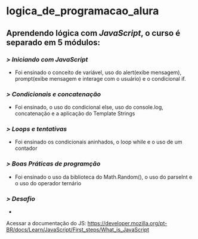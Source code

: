 # logica_de_programacao_alura
## Aprendendo lógica com *JavaScript*, o curso é separado em 5 módulos:
### *> Iniciando com JavaScript*
* Foi ensinado o conceito de variável, uso do alert(exibe mensagem), prompt(exibe mensagem e interage com o usuário) e o condicional if.
### *> Condicionais e concatenação*
* Foi ensinado, o uso do condicional else, uso do console.log, concatenação e a aplicação do Template Strings
### *> Loops e tentativas*
* Foi ensinado os condicionais aninhados, o loop while e o uso de um contador
### *> Boas Práticas de programção*
* Foi ensinado o uso da biblioteca do Math.Random(), o uso do parseInt e o uso do operador ternário
### *> Desafio*
*

Acessar a documentação do JS: https://developer.mozilla.org/pt-BR/docs/Learn/JavaScript/First_steps/What_is_JavaScript